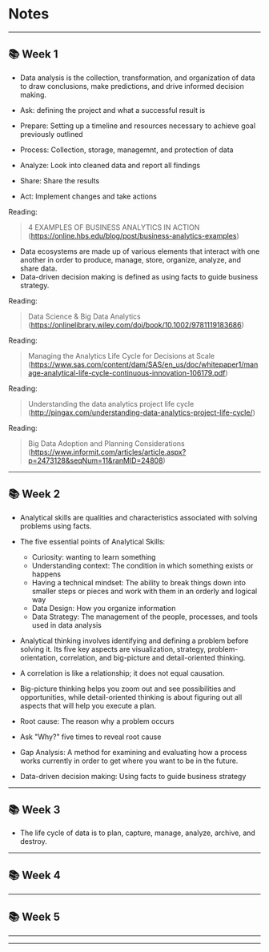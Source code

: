 # Notes 
_______________________
## :books: Week 1

- Data analysis is the collection, transformation, and organization of data to draw conclusions, make predictions, and drive informed decision making.

- Ask: defining the project and what a successful result is
- Prepare: Setting up a timeline and resources necessary to achieve goal previously outlined
- Process: Collection, storage, managemnt, and protection of data
- Analyze: Look into cleaned data and report all findings
- Share: Share the results
- Act: Implement changes and take actions

Reading: 

> 4 EXAMPLES OF BUSINESS ANALYTICS IN ACTION (https://online.hbs.edu/blog/post/business-analytics-examples)

- Data ecosystems are made up of various elements that interact with one another in order to produce, manage, store, organize, analyze, and share data.
- Data-driven decision making is defined as using facts to guide business strategy.

Reading:

> Data Science & Big Data Analytics (https://onlinelibrary.wiley.com/doi/book/10.1002/9781119183686)

Reading: 

> Managing the Analytics Life Cycle for Decisions at Scale (https://www.sas.com/content/dam/SAS/en_us/doc/whitepaper1/manage-analytical-life-cycle-continuous-innovation-106179.pdf)

Reading: 

> Understanding the data analytics project life cycle (http://pingax.com/understanding-data-analytics-project-life-cycle/)

Reading: 

> Big Data Adoption and Planning Considerations (https://www.informit.com/articles/article.aspx?p=2473128&seqNum=11&ranMID=24808) 
_______________________
## :books: Week 2

- Analytical skills are qualities and characteristics associated with solving problems using facts.
- The five essential points of Analytical Skills: 
  - Curiosity: wanting to learn something
  - Understanding context: The condition in which something exists or happens
  - Having a technical mindset: The ability to break things down into smaller steps or pieces and work with them in an orderly and logical way
  - Data Design: How you organize information
  - Data Strategy: The management of the people, processes, and tools used in data analysis 

- Analytical thinking involves identifying and defining a problem before solving it. Its five key aspects are visualization, strategy, problem-orientation, correlation, and big-picture and detail-oriented thinking.
- A correlation is like a relationship; it does not equal causation.
- Big-picture thinking helps you zoom out and see possibilities and opportunities, while detail-oriented thinking is about figuring out all aspects that will help you execute a plan.
- Root cause: The reason why a problem occurs
- Ask "Why?" five times to reveal root cause
- Gap Analysis: A method for examining and evaluating how a process works currently in order to get where you want to be in the future.
- Data-driven decision making: Using facts to guide business strategy
_______________________
## :books: Week 3

- The life cycle of data is to plan, capture, manage, analyze, archive, and destroy.
_______________________
## :books: Week 4
_______________________
## :books: Week 5
_______________________
_______________________
